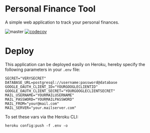 # Personal Finance Tool

A simple web application to track your personal finances.

![master](https://github.com/actions/JeffreyThijs/personal-finance-tool/workflows/PersonalFinanceTool/badge.svg?branch=master)
[![codecov](https://codecov.io/gh/JeffreyThijs/personal_finance_tool/branch/master/graph/badge.svg?token=1QBMYLET49)](https://codecov.io/gh/JeffreyThijs/personal_finance_tool)

# Deploy

This application can be deployed easily on Heroku, hereby specify the following parameters in your `.env` file:

```
SECRET="VERYSECRET"
DATABASE_URL=postgresql://username:password@database
GOOGLE_OAUTH_CLIENT_ID="YOURGOOGLECLIENTID"
GOOGLE_OAUTH_CLIENT_SECRET="YOURGOOGLECLIENTSECRET"
MAIL_USERNAME="YOURMAILUSERNAME"
MAIL_PASSWORD="YOURMAILPASSWORD"
MAIL_FROM="your@mail.com"
MAIL_SERVER="your.mailserver.com"
```

To set these vars via the Heroku CLI:

```
heroku config:push -f .env -o
```
